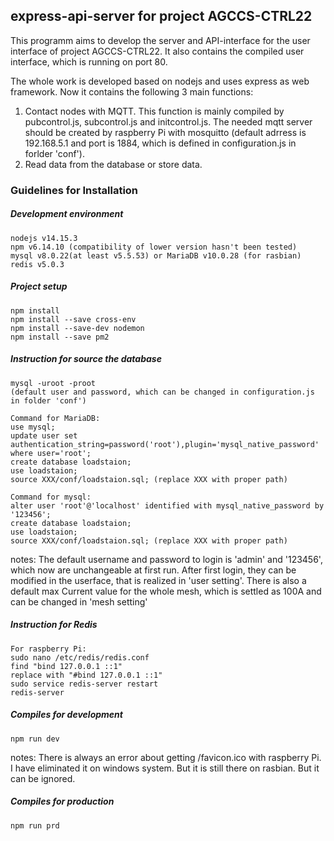 ## express-api-server for project AGCCS-CTRL22
This programm aims to develop the server and API-interface for the user interface of project AGCCS-CTRL22. It also contains the compiled user interface, which is running on port 80.

The whole work is developed based on nodejs and uses express as web framework. Now it contains the following 3 main functions:

1. Contact nodes with MQTT. This function is mainly compiled by pubcontrol.js, subcontrol.js and initcontrol.js. The needed mqtt server should be created by raspberry Pi with mosquitto (default adrress is 192.168.5.1 and port is 1884, which is defined in configuration.js in forlder 'conf').
2. Read data from the database or store data.

### Guidelines for Installation

##### Development environment
```
nodejs v14.15.3
npm v6.14.10 (compatibility of lower version hasn't been tested)
mysql v8.0.22(at least v5.5.53) or MariaDB v10.0.28 (for rasbian) 
redis v5.0.3
```

##### Project setup
```
npm install
npm install --save cross-env
npm install --save-dev nodemon
npm install --save pm2
```
##### Instruction for source the database
```
mysql -uroot -proot 
(default user and password, which can be changed in configuration.js in folder 'conf')

Command for MariaDB:
use mysql;
update user set authentication_string=password('root'),plugin='mysql_native_password' where user='root';
create database loadstaion;
use loadstaion;
source XXX/conf/loadstaion.sql; (replace XXX with proper path)

Command for mysql:
alter user 'root'@'localhost' identified with mysql_native_password by '123456';
create database loadstaion;
use loadstaion;
source XXX/conf/loadstaion.sql; (replace XXX with proper path)

```
notes: 
The default username and password to login is 'admin' and '123456', which now are unchangeable at first run. After first login, they can be modified in the userface, that is realized in 'user setting'.
There is also a default max Current value for the whole mesh, which is settled as 100A and can be changed in 'mesh setting'

##### Instruction for Redis
```
For raspberry Pi:
sudo nano /etc/redis/redis.conf
find "bind 127.0.0.1 ::1"
replace with "#bind 127.0.0.1 ::1"
sudo service redis-server restart
redis-server
```

##### Compiles for development
```
npm run dev
```
notes: There is always an error about getting /favicon.ico with raspberry Pi. I have eliminated it on windows system. But it is still there on rasbian. But it can be ignored.

##### Compiles for production
```
npm run prd
```
